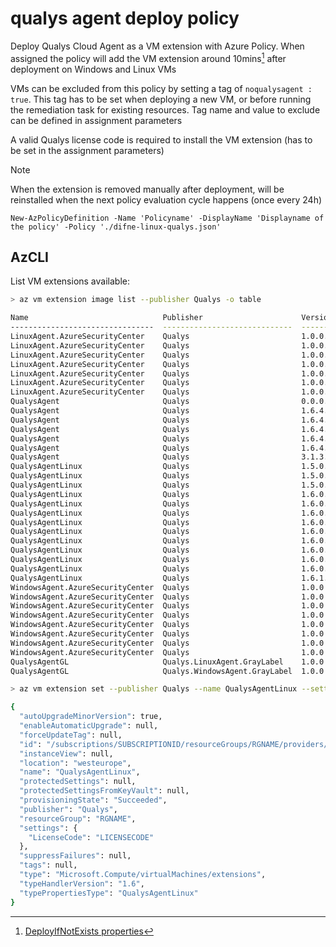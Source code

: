# qualys agent deploy policy

Deploy Qualys Cloud Agent as a VM extension with Azure Policy. When assigned the policy will add the VM extension around 10mins[^1] after deployment on Windows and Linux VMs

VMs can be excluded from this policy by setting a tag of `noqualysagent : true`. This tag has to be set when deploying a new VM, or before running the remediation task for existing resources.
Tag name and value to exclude can be defined in assignment parameters

A valid Qualys license code is required to install the VM extension (has to be set in the assignment parameters)

> [!NOTE]  
> When the extension is removed manually after deployment, will be reinstalled when the next policy evaluation cycle happens (once every 24h)

[^1]: [DeployIfNotExists properties](https://learn.microsoft.com/en-us/azure/governance/policy/concepts/effects#deployifnotexists-properties)


``` pwsh
New-AzPolicyDefinition -Name 'Policyname' -DisplayName 'Displayname of the policy' -Policy './difne-linux-qualys.json'
```

## AzCLI 

List VM extensions available:

```bash
> az vm extension image list --publisher Qualys -o table

Name                              Publisher                      Version
--------------------------------  -----------------------------  ---------
LinuxAgent.AzureSecurityCenter    Qualys                         1.0.0.13
LinuxAgent.AzureSecurityCenter    Qualys                         1.0.0.14
LinuxAgent.AzureSecurityCenter    Qualys                         1.0.0.15
LinuxAgent.AzureSecurityCenter    Qualys                         1.0.0.16
LinuxAgent.AzureSecurityCenter    Qualys                         1.0.0.17
LinuxAgent.AzureSecurityCenter    Qualys                         1.0.0.2
LinuxAgent.AzureSecurityCenter    Qualys                         1.0.0.3
QualysAgent                       Qualys                         0.0.0.9
QualysAgent                       Qualys                         1.6.4.10
QualysAgent                       Qualys                         1.6.4.11
QualysAgent                       Qualys                         1.6.4.13
QualysAgent                       Qualys                         1.6.4.14
QualysAgent                       Qualys                         1.6.4.9
QualysAgent                       Qualys                         3.1.3.34
QualysAgentLinux                  Qualys                         1.5.0.72
QualysAgentLinux                  Qualys                         1.5.0.73
QualysAgentLinux                  Qualys                         1.5.0.82
QualysAgentLinux                  Qualys                         1.6.0.1
QualysAgentLinux                  Qualys                         1.6.0.100
QualysAgentLinux                  Qualys                         1.6.0.101
QualysAgentLinux                  Qualys                         1.6.0.105
QualysAgentLinux                  Qualys                         1.6.0.3
QualysAgentLinux                  Qualys                         1.6.0.90
QualysAgentLinux                  Qualys                         1.6.0.91
QualysAgentLinux                  Qualys                         1.6.0.93
QualysAgentLinux                  Qualys                         1.6.0.96
QualysAgentLinux                  Qualys                         1.6.1.4
WindowsAgent.AzureSecurityCenter  Qualys                         1.0.0.10
WindowsAgent.AzureSecurityCenter  Qualys                         1.0.0.15
WindowsAgent.AzureSecurityCenter  Qualys                         1.0.0.16
WindowsAgent.AzureSecurityCenter  Qualys                         1.0.0.18
WindowsAgent.AzureSecurityCenter  Qualys                         1.0.0.20
WindowsAgent.AzureSecurityCenter  Qualys                         1.0.0.21
WindowsAgent.AzureSecurityCenter  Qualys                         1.0.0.5
WindowsAgent.AzureSecurityCenter  Qualys                         1.0.0.9
QualysAgentGL                     Qualys.LinuxAgent.GrayLabel    1.0.0.2
QualysAgentGL                     Qualys.WindowsAgent.GrayLabel  1.0.0.2
```

```bash
> az vm extension set --publisher Qualys --name QualysAgentLinux --settings '{"LicenseCode": "LICENSECODE"}' --ids "/subscriptions/SUBSCRIPTIONID/resourceGroups/RGNAME/providers/Microsoft.Compute/virtualMachines/VMNAME"

{
  "autoUpgradeMinorVersion": true,
  "enableAutomaticUpgrade": null,
  "forceUpdateTag": null,
  "id": "/subscriptions/SUBSCRIPTIONID/resourceGroups/RGNAME/providers/Microsoft.Compute/virtualMachines/VMNAME/extensions/QualysAgentLinux",
  "instanceView": null,
  "location": "westeurope",
  "name": "QualysAgentLinux",
  "protectedSettings": null,
  "protectedSettingsFromKeyVault": null,
  "provisioningState": "Succeeded",
  "publisher": "Qualys",
  "resourceGroup": "RGNAME",
  "settings": {
    "LicenseCode": "LICENSECODE"
  },
  "suppressFailures": null,
  "tags": null,
  "type": "Microsoft.Compute/virtualMachines/extensions",
  "typeHandlerVersion": "1.6",
  "typePropertiesType": "QualysAgentLinux"
}
```